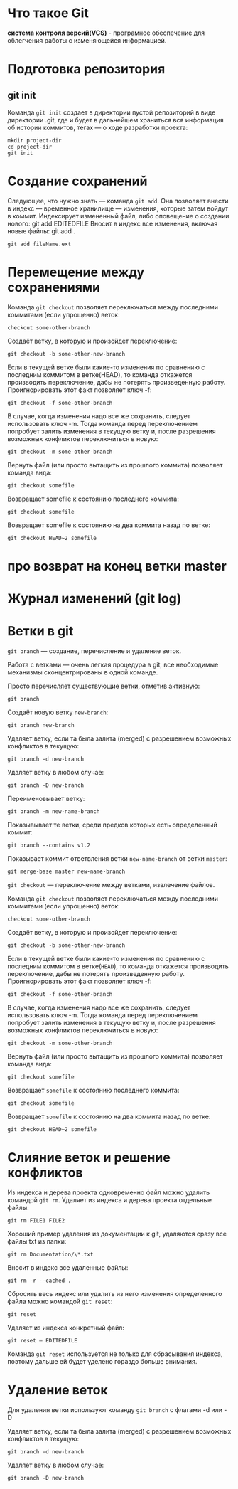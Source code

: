 # Что такое Git

**система контроля версий(VCS)** - програмное обеспечение для облегчения работы с изменяющейся информацией.

# Подготовка репозитория

## git init

Команда `git init` создает в директории пустой репозиторий в виде директории .git, где и будет в дальнейшем храниться вся информация об истории коммитов, тегах — о ходе разработки проекта:

    mkdir project-dir
    cd project-dir
    git init

# Создание сохранений 

Следующее, что нужно знать — команда `git add`. Она позволяет внести в индекс — временное хранилище — изменения, которые затем войдут в коммит.
Индексирует измененный файл, либо оповещение о создании нового:
git add EDITEDFILE
Вносит в индекс все изменения, включая новые файлы:
git add .
    
    git add fileName.ext

# Перемещение между сохранениями 

Команда `git checkout` позволяет переключаться между последними коммитами (если упрощенно) веток:

    checkout some-other-branch

Создаёт ветку, в которую и произойдет переключение:

    git checkout -b some-other-new-branch
Если в текущей ветке были какие-то изменения по сравнению с последним коммитом в ветке(HEAD), то команда откажется производить переключение, дабы не потерять произведенную работу. Проигнорировать этот факт позволяет ключ -f:

    git checkout -f some-other-branch
В случае, когда изменения надо все же сохранить, следует использовать ключ -m. Тогда команда перед переключением попробует залить изменения в текущую ветку и, после разрешения возможных конфликтов переключиться в новую:

    git checkout -m some-other-branch
Вернуть файл (или просто вытащить из прошлого коммита) позволяет команда вида:

    git checkout somefile
Возвращает somefile к состоянию последнего коммита:

    git checkout somefile
Возвращает somefile к состоянию на два коммита назад по ветке:
    
    git checkout HEAD~2 somefile

# про возврат на конец ветки master

# Журнал изменений (git log)

# Ветки в git

`git branch` — создание, перечисление и удаление веток.

Работа с ветками — очень легкая процедура в git, все необходимые механизмы сконцентрированы в одной команде.

Просто перечисляет существующие ветки, отметив активную:

    git branch
Создаёт новую ветку `new-branch`:

    git branch new-branch
Удаляет ветку, если та была залита (merged) с разрешением возможных конфликтов в текущую:

    git branch -d new-branch
Удаляет ветку в любом случае:

    git branch -D new-branch
Переименовывает ветку:

    git branch -m new-name-branch
Показывывает те ветки, среди предков которых есть определенный коммит:

    git branch --contains v1.2
Показывает коммит ответвления ветки `new-name-branch` от ветки `master`:

    git merge-base master new-name-branch

`git checkout` — переключение между ветками, извлечение файлов.

Команда `git checkout` позволяет переключаться между последними коммитами (если упрощенно) веток:

    checkout some-other-branch
Создаёт ветку, в которую и произойдет переключение:

    git checkout -b some-other-new-branch
Если в текущей ветке были какие-то изменения по сравнению с последним коммитом в ветке(`HEAD`), то команда откажется производить переключение, дабы не потерять произведенную работу. Проигнорировать этот факт позволяет ключ -f:

    git checkout -f some-other-branch
В случае, когда изменения надо все же сохранить, следует использовать ключ -m. Тогда команда перед переключением попробует залить изменения в текущую ветку и, после разрешения возможных конфликтов переключиться в новую:

    git checkout -m some-other-branch
Вернуть файл (или просто вытащить из прошлого коммита) позволяет команда вида:

    git checkout somefile
Возвращает `somefile` к состоянию последнего коммита:

    git checkout somefile
Возвращает `somefile` к состоянию на два коммита назад по ветке:

    git checkout HEAD~2 somefile


# Слияние веток и решение конфликтов

Из индекса и дерева проекта одновременно файл можно удалить командой `git rm`.
Удаляет из индекса и дерева проекта отдельные файлы:

    git rm FILE1 FILE2
Хороший пример удаления из документации к git, удаляются сразу все файлы txt из папки:

    git rm Documentation/\*.txt
Вносит в индекс все удаленные файлы:

    git rm -r --cached .
Сбросить весь индекс или удалить из него изменения определенного файла можно командой `git reset`:
    
    git reset
Удаляет из индекса конкретный файл:
    
    git reset — EDITEDFILE
Команда `git reset` используется не только для сбрасывания индекса, поэтому дальше ей будет уделено гораздо больше внимания.


# Удаление веток
Для удаления ветки используют команду `git branch` с флагами -d или -D

Удаляет ветку, если та была залита (merged) с разрешением возможных конфликтов в текущую:

    git branch -d new-branch
Удаляет ветку в любом случае:

    git branch -D new-branch